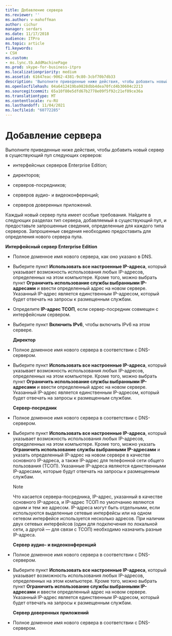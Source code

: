 ```yaml
---
title: Добавление сервера
ms.reviewer: ''
ms.author: v-mahoffman
author: cichur
manager: serdars
ms.date: 11/17/2018
audience: ITPro
ms.topic: article
f1.keywords:
- CSH
ms.custom:
- ms.lync.tb.AddMachinePage
ms.prod: skype-for-business-itpro
ms.localizationpriority: medium
ms.assetid: 61647eac-9062-4381-9c80-3cbf70b7db33
description: 'Выполните приведенные ниже действия, чтобы добавить новый сервер в существующий пул следующих серверов:'
ms.openlocfilehash: 04a6412419ba9828dbb4dea70fcd4b30604c2213
ms.sourcegitcommit: 65a10f80e5dfd67b2778e09f5f92c21ef09ce36a
ms.translationtype: MT
ms.contentlocale: ru-RU
ms.lasthandoff: 11/04/2021
ms.locfileid: "60772285"
---
```

# <a name="add-server"></a>Добавление сервера
 
Выполните приведенные ниже действия, чтобы добавить новый сервер в существующий пул следующих серверов:
  
- интерфейсных серверов Enterprise Edition;
    
- директоров;
    
- серверов-посредников;
    
- серверов аудио- и видеоконференций;
    
- серверов доверенных приложений.
    
Каждый новый сервер пула имеет особые требования. Найдите в следующих разделах тип сервера, добавляемый в существующий пул, и предоставьте запрошенные сведения, определенные для каждого типа серверов. Запрошенные сведения необходимо предоставить для определения нового сервера пула.
  
 **Интерфейсный сервер Enterprise Edition**
  
- Полное доменное имя нового сервера, как оно указано в DNS.
    
- Выберите пункт **Использовать все настроенные IP-адреса**, который указывает возможность использования любых IP-адресов, определенных на этом компьютере. Кроме того, можно выбрать пункт **Ограничить использование службы выбранными IP-адресами** и ввести определенный адрес на новом сервере. Указанный IP-адрес является единственным IP-адресом, который будет отвечать на запросы к размещенным службам.
    
- Определите **IP-адрес ТСОП**, если сервер-посредник совмещен с интерфейсным сервером.
    
- Выберите пункт **Включить IPv6**, чтобы включить IPv6 на этом сервере.
    
  **Директор**
  
- Полное доменное имя нового сервера в соответствии с DNS-сервером.
    
- Выберите пункт **Использовать все настроенные IP-адреса**, который указывает возможность использования любых IP-адресов, определенных на этом компьютере. Кроме того, можно выбрать пункт **Ограничить использование службы выбранными IP-адресами** и ввести определенный адрес на новом сервере. Указанный IP-адрес является единственным IP-адресом, который будет отвечать на запросы к размещенным службам.
    
  **Сервер-посредник**
  
- Полное доменное имя нового сервера в соответствии с DNS-сервером.
    
- Выберите пункт **Использовать все настроенные IP-адреса**, который указывает возможность использования любых IP-адресов, определенных на этом компьютере. Кроме того, можно указать **Ограничить использование службы выбранными IP-адресами** и указать определенный IP-адрес на новом сервере в качестве основного IP-адреса, а также IP-адрес для телефонной сети общего пользования (ТСОП). Указанные IP-адреса являются единственными IP-адресами, которые будут отвечать на запросы к размещенным службам.
    
    > [!NOTE]
    > Что касается сервера-посредника, IP-адрес, указанный в качестве основного IP-адреса, и IP-адрес ТСОП по умолчанию являются одним и тем же адресом. IP-адреса могут быть отдельными, если используются выделенные сетевые интерфейсы или на одном сетевом интерфейсе используется несколько адресов. При наличии двух сетевых интерфейсов (один для подключения по локальной сети, а другой — для связи с ТСОП) необходимо назначить разные IP-адреса. 
  
  **Сервер аудио- и видеоконференций**
  
- Полное доменное имя нового сервера в соответствии с DNS-сервером.
    
- Выберите пункт **Использовать все настроенные IP-адреса**, который указывает возможность использования любых IP-адресов, определенных на этом компьютере. Кроме того, можно выбрать пункт **Ограничить использование службы выбранными IP-адресами** и ввести определенный адрес на новом сервере. Указанный IP-адрес является единственным IP-адресом, который будет отвечать на запросы к размещенным службам.
    
  **Сервер доверенных приложений**
  
- Полное доменное имя нового сервера в соответствии с DNS-сервером.
    

